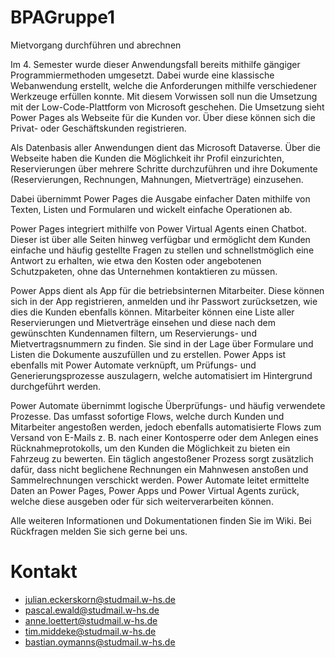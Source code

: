 # BPAGruppe1
Mietvorgang durchführen und abrechnen

Im 4. Semester wurde dieser Anwendungsfall bereits mithilfe gängiger Programmiermethoden umgesetzt. Dabei wurde eine klassische Webanwendung erstellt, welche die Anforderungen mithilfe verschiedener Werkzeuge erfüllen konnte. Mit diesem Vorwissen soll nun die Umsetzung mit der Low-Code-Plattform von Microsoft geschehen. 
Die Umsetzung sieht Power Pages als Webseite für die Kunden vor. Über diese können sich die Privat- oder Geschäftskunden registrieren. 

Als Datenbasis aller Anwendungen dient das Microsoft Dataverse. Über die Webseite haben die Kunden die Möglichkeit ihr Profil einzurichten, Reservierungen über mehrere Schritte durchzuführen und ihre Dokumente (Reservierungen, Rechnungen, Mahnungen, Mietverträge) einzusehen. 

Dabei übernimmt Power Pages die Ausgabe einfacher Daten mithilfe von Texten, Listen und Formularen und wickelt einfache Operationen ab.

Power Pages integriert mithilfe von Power Virtual Agents einen Chatbot. Dieser ist über alle Seiten hinweg verfügbar und ermöglicht dem Kunden einfache und häufig gestellte Fragen zu stellen und schnellstmöglich eine Antwort zu erhalten, wie etwa den Kosten oder angebotenen Schutzpaketen, ohne das Unternehmen kontaktieren zu müssen.

Power Apps dient als App für die betriebsinternen Mitarbeiter. Diese können sich in der App registrieren, anmelden und ihr Passwort zurücksetzen, wie dies die Kunden ebenfalls können. Mitarbeiter können eine Liste aller Reservierungen und Mietverträge einsehen und diese nach dem gewünschten Kundennamen filtern, um Reservierungs- und Mietvertragsnummern zu finden. Sie sind in der Lage über Formulare und Listen die Dokumente auszufüllen und zu erstellen. Power Apps ist ebenfalls mit Power Automate verknüpft, um Prüfungs- und Generierungsprozesse auszulagern, welche automatisiert im Hintergrund durchgeführt werden.

Power Automate übernimmt logische Überprüfungs- und häufig verwendete Prozesse. Das umfasst sofortige Flows, welche durch Kunden und Mitarbeiter angestoßen werden, jedoch ebenfalls automatisierte Flows zum Versand von E-Mails z. B. nach einer Kontosperre oder dem Anlegen eines Rücknahmeprotokolls, um den Kunden die Möglichkeit zu bieten ein Fahrzeug zu bewerten. Ein täglich angestoßener Prozess sorgt zusätzlich dafür, dass nicht beglichene Rechnungen ein Mahnwesen anstoßen und Sammelrechnungen verschickt werden. Power Automate leitet ermittelte Daten an Power Pages, Power Apps und Power Virtual Agents zurück, welche diese ausgeben oder für sich weiterverarbeiten können.

Alle weiteren Informationen und Dokumentationen finden Sie im Wiki. 
Bei Rückfragen melden Sie sich gerne bei uns.

# Kontakt
 - julian.eckerskorn@studmail.w-hs.de
 - pascal.ewald@studmail.w-hs.de
 - anne.loettert@studmail.w-hs.de
 - tim.middeke@studmail.w-hs.de
 - bastian.oymanns@studmail.w-hs.de
